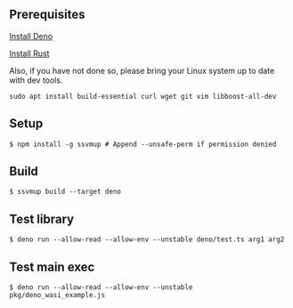 
## Prerequisites

[Install Deno](https://deno.land/manual/getting_started/installation)

[Install Rust](https://www.rust-lang.org/tools/install)

Also, if you have not done so, please bring your Linux system up to date with dev tools.

```
sudo apt install build-essential curl wget git vim libboost-all-dev
```

## Setup

```
$ npm install -g ssvmup # Append --unsafe-perm if permission denied
```

## Build

```
$ ssvmup build --target deno
```

## Test library

```
$ deno run --allow-read --allow-env --unstable deno/test.ts arg1 arg2
```

## Test main exec

```
$ deno run --allow-read --allow-env --unstable pkg/deno_wasi_example.js
```
